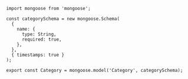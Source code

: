     import mongoose from 'mongoose';

    const categorySchema = new mongoose.Schema(
      {
        name: {
          type: String,
          required: true,
        },
      },
      { timestamps: true }
    );

    export const Category = mongoose.model('Category', categorySchema);
